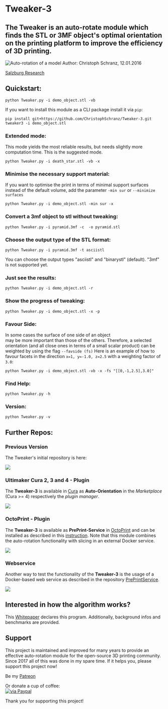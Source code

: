 # Tweaker-3
## The Tweaker is an auto-rotate module which finds the STL or 3MF object's optimal orientation on the printing platform to improve the efficiency of 3D printing.

![Auto-rotation of a model](https://github.com/ChristophSchranz/Tweaker-3/blob/master/auto-rotation.png)
Author: Christoph Schranz, 12.01.2016 

[Salzburg Research](http://www.salzburgresearch.at/blog/3d-print-positioning/)

## Quickstart:  

`python Tweaker.py -i demo_object.stl -vb`

If you want to install this module as a CLI package install it via `pip`:

    pip install git+https://github.com/ChristophSchranz/Tweaker-3.git
    tweaker3 -i demo_object.stl 

### Extended mode:

This mode yields the most reliable results, 
but needs slightly more computation time. 
This is the suggested mode.

`python Tweaker.py -i death_star.stl -vb -x`


### Minimise the necessary support material:

If you want to optimise the print in terms of minimal support surfaces
 instead of the default volume, add the parameter `-min sur` 
 or `--minimize surfaces`

`python Tweaker.py -i demo_object.stl -min sur -x`



### Convert a 3mf object to stl without tweaking:

`python Tweaker.py -i pyramid.3mf -c  -o pyramid.stl`


### Choose the output type of the STL format:

`python Tweaker.py -i pyramid.3mf -t asciistl`

You can choose the output types "asciistl" and 
"binarystl" (default). "3mf" is not supported yet.


### Just see the results:

`python Tweaker.py -i demo_object.stl -r`


### Show the progress of tweaking:

`python Tweaker.py -i demo_object.stl -x -p`



### Favour Side:

In some cases the surface of one side of an object  
may be more important than those of the others. 
Therefore, a selected orientation (and all close ones in terms of a small scalar product) 
can be weighted by using the flag `--favside (fs)` Here is an example 
of how to favour facets in the direction `x=1, y=-1.0, z=2.5` with a weighting factor 
of `3.0`:

`python Tweaker.py -i demo_object.stl -vb -x -fs "[[0,-1,2.5],3.0]"`


### Find Help:

`python Tweaker.py -h`

### Version:

`python Tweaker.py -v`


## Further Repos:

### Previous Version

The Tweaker's initial repository is here:

<a href="https://github.com/iot-salzburg/STL-tweaker">
  <img align="center" src="https://github-readme-stats.vercel.app/api/pin/?username=iot-salzburg&repo=STL-Tweaker&theme=slateorange" />
</a>


### Ultimaker Cura 2, 3 and 4 - Plugin

The **Tweaker-3** is available in [Cura](https://ultimaker.com/software/ultimaker-cura) 
as **Auto-Orientation** in the *Marketplace* (Cura >= 4) respectively 
the *plugin manager*. 

<a href="https://github.com/nallath/CuraOrientationPlugin">
  <img align="center" src="https://github-readme-stats.vercel.app/api/pin/?username=nallath&repo=CuraOrientationPlugin&theme=slateorange" />
</a>


### OctoPrint - Plugin

The **Tweaker-3** is available as **PrePrint-Service** in [OctoPrint](https://octoprint.org/) 
and can be installed as described in this 
[instruction](https://plugins.octoprint.org/plugins/preprintservice/). 
Note that this module combines the auto-rotation functionality with slicing in an external Docker service.

<a href="https://github.com/ChristophSchranz/Octoprint-PrePrintService">
  <img align="center" src="https://github-readme-stats.vercel.app/api/pin/?username=christophschranz&repo=Octoprint-PrePrintService&theme=slateorange" />
</a>

### Webservice

Another way to test the functionality of the **Tweaker-3** is the usage of a Docker-based web service
as described in the repository [PrePrintService](https://github.com/ChristophSchranz/Pre-Print-Service).

<a href="https://github.com/ChristophSchranz/PrePrintService">
  <img align="center" src="https://github-readme-stats.vercel.app/api/pin/?username=christophschranz&repo=Pre-Print-Service&theme=slateorange" />
</a>


## Interested in how the algorithm works?

This [Whitepaper](https://www.researchgate.net/publication/311765131_Tweaker_-_Auto_Rotation_Module_for_FDM_3D_Printing) 
declares this program. Additionally, background 
infos and benchmarks are provided.

## Support

This project is maintained and improved for many years to provide an effective auto-rotation module for the open-source 3D printing community. 
Since 2017 all of this was done in my spare time. If it helps you, please support this project now!

Be my [Patreon](https://www.patreon.com/chris_schranz)

Or donate a cup of coffee:  
[![via Paypal](https://img.shields.io/badge/Donate-PayPal-green.svg)](https://www.paypal.com/cgi-bin/webscr?cmd=_s-xclick&hosted_button_id=RG7UBJMUNLMHN&source=url)

Thank you for supporting this project!
